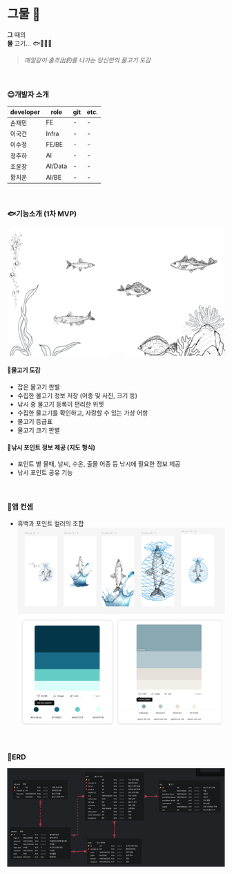 # 그물 🎣

**그** 때의  
**물**</span> 고기...
🐟🐠🐡🫧

> *매일같이 출조出釣를 나가는 당신만의 물고기 도감*

ㅤ  ㅤ  
### 😊개발자 소개
| developer  | role | git| etc.|
|--------|----------|---|-----------|
| 손재민 | FE       | - |     -     |
| 이국건 | Infra    | - |     -     |
| 이수정 | FE/BE    | - |     -     |
| 정주하 | AI       | - |     -     |
| 조윤장 | AI/Data  | - |     -     |
| 황치운 | AI/BE    | - |     -     |

ㅤ

### 🐟기능소개 (1차 MVP)
![fish tank](README_asset\fish_tank.png)

#### 📖물고기 도감  
- 잡은 물고기 판별
- 수집한 물고기 정보 저장 (어종 및 사진, 크기 등)
- 낚시 중 물고기 등록이 편리한 위젯
- 수집한 물고기를 확인하고, 자랑할 수 있는 가상 어항
- 물고기 등급표
- 물고기 크기 판별
#### 🚩낚시 포인트 정보 제공 (지도 형식)
- 포인트 별 물때, 날씨, 수온, 출몰 어종 등 낚시에 필요한 정보 제공
- 낚시 포인트 공유 기능

ㅤ  
### 📱앱 컨셉
- 흑백과 포인트 컬러의 조합  
![app concept](README_asset\app_concept.png)
![app color](README_asset\color.png)

ㅤ  


### 💾ERD
![erd](README_asset\erd.png)